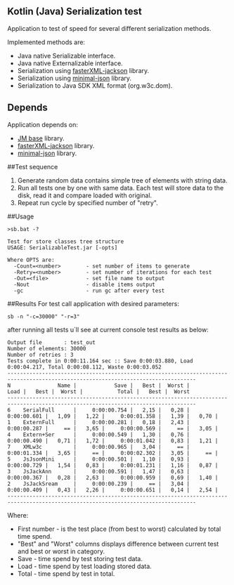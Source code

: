 Kotlin (Java) Serialization test
--------------------------------
Application to test of speed for several different serialization methods.

Implemented methods are:
* Java native Serializable interface.
* Java native Externalizable interface.
* Serialization using [fasterXML-jackson](https://github.com/FasterXML/jackson) library.
* Serialization using [minimal-json](https://github.com/ralfstx/minimal-json) library.
* Serialization to Java SDK XML format (org.w3c.dom).

## Depends
Application depends on:
* [JM base](https://github.com/JouriM66/jm-lib-kotlin) library.
* [fasterXML-jackson](https://github.com/FasterXML/jackson) library.
* [minimal-json](https://github.com/ralfstx/minimal-json) library.

##Test sequence
1. Generate random data contains simple tree of elements with string data.
2. Run all tests one by one with same data. Each test will store data to the disk, read it and compare loaded with original. 
3. Repeat run cycle by specified number of "retry".

##Usage
```
>sb.bat -?

Test for store classes tree structure
USAGE: SerializableTest.jar [-opts]

Where OPTS are:
  -Count=<number>        - set number of items to generate
  -Retry=<number>        - set number of iterations for each test
  -Out=<file>            - set file name to output
  -Nout                  - disable items output
  -gc                    - run gc after every test
```

##Results
For test call application with desired parameters:
```
sb -n "-c=30000" "-r=3"
```
after running all tests u`ll see at current console test results as below:
```
Output file       : test_out
Number of elements: 30000
Number of retries : 3
Tests complete in 0:00:11.164 sec :: Save 0:00:03.880, Load 0:00:04.217, Total 0:00:08.112, Waste 0:00:03.052
----------------------------------------------------------------------------------------------------------------------------------
N               Name |            Save |   Best |  Worst |            Load |   Best |  Worst |           Total |   Best |  Worst
----------------------------------------------------------------------------------------------------------------------------------
6    SerialFull      |     0:00:00.754 |   2,15 |   0,28 |     0:00:00.601 |   1,09 |   1,22 |     0:00:01.358 |   1,39 |   0,70 |
1    ExternFull      |     0:00:00.281 |   0,18 |   2,43 |     0:00:00.287 |     == |   3,65 |     0:00:00.569 |     == |   3,05 |
4    Extern+Ser      |     0:00:00.549 |   1,30 |   0,76 |     0:00:00.490 |   0,71 |   1,72 |     0:00:01.042 |   0,83 |   1,21 |
7    XMLw3c          |     0:00:00.965 |   3,04 |     == |     0:00:01.334 |   3,65 |     == |     0:00:02.302 |   3,05 |     == |
5    JsJsonMini      |     0:00:00.501 |   1,10 |   0,93 |     0:00:00.729 |   1,54 |   0,83 |     0:00:01.231 |   1,16 |   0,87 |
3    JsJackAnn       |     0:00:00.591 |   1,47 |   0,63 |     0:00:00.367 |   0,28 |   2,63 |     0:00:00.959 |   0,69 |   1,40 |
2    JsJackSream     |     0:00:00.239 |     == |   3,04 |     0:00:00.409 |   0,43 |   2,26 |     0:00:00.651 |   0,14 |   2,54 |
----------------------------------------------------------------------------------------------------------------------------------
```

Where:
- First number - is the test place (from best to worst) calculated by total time spend.
- "Best" and "Worst" columns displays difference between current test and best or worst in category.
- Save - time spend by test storing test data. 
- Load - time spend by test loading stored data.
- Total - time spend by test in total.
